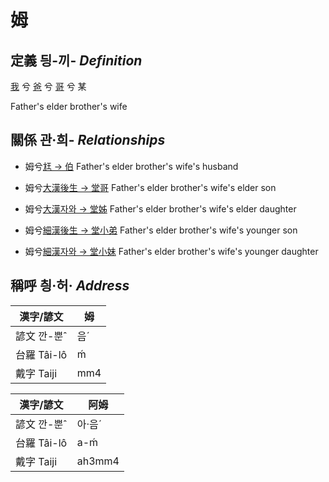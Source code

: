 # 姆
## 定義 딍-끼- _Definition_
[我](member1.md) 兮 [爸](member2.md) 兮 [哥](member10.md) 兮 某

Father's elder brother's wife

## 關係 관·희- _Relationships_

- 姆兮[尪 → 伯](member10.md) Father's elder brother's wife's husband

- 姆兮[大漢後生 → 堂哥](member35.md) Father's elder brother's wife's elder son

- 姆兮[大漢자와 → 堂姊](member36.md) Father's elder brother's wife's elder daughter

- 姆兮[細漢後生 → 堂小弟](member37.md) Father's elder brother's wife's younger son

- 姆兮[細漢자와 → 堂小妹](member38.md) Father's elder brother's wife's younger daughter



## 稱呼 칑·허· _Address_

漢字/諺文 | 姆
--- | ---
諺文 깐-뿐ˆ | 음ˊ
台羅 Tâi-lô | ḿ
戴字 Taiji | mm4


漢字/諺文 | 阿姆
--- | ---
諺文 깐-뿐ˆ | 아·음ˊ
台羅 Tâi-lô | a-ḿ
戴字 Taiji | ah3mm4


